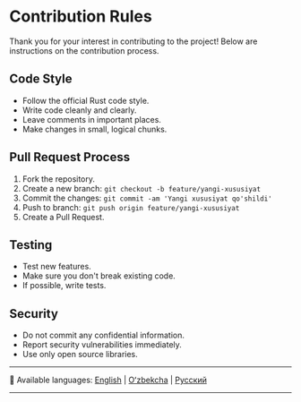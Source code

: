 # Contribution Rules

Thank you for your interest in contributing to the project! Below are instructions on the contribution process.

## Code Style

- Follow the official Rust code style.
- Write code cleanly and clearly.
- Leave comments in important places.
- Make changes in small, logical chunks.

## Pull Request Process

1. Fork the repository.
2. Create a new branch: `git checkout -b feature/yangi-xususiyat`
3. Commit the changes: `git commit -am 'Yangi xususiyat qo'shildi'`
4. Push to branch: `git push origin feature/yangi-xususiyat`
5. Create a Pull Request.

## Testing

- Test new features.
- Make sure you don't break existing code.
- If possible, write tests.

## Security

- Do not commit any confidential information.
- Report security vulnerabilities immediately.
- Use only open source libraries.

---

📖 Available languages: [English](CONTRIBUTING.md) | [Oʻzbekcha](CONTRIBUTING.uz.md) | [Русский](CONTRIBUTING.ru.md)

---
